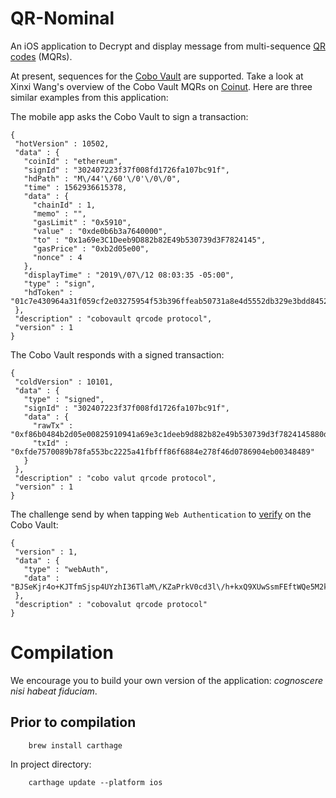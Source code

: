 # QR-Nominal
An iOS application to Decrypt and display message from multi-sequence [QR codes](https://en.wikipedia.org/wiki/QR_code) (MQRs).

At present,
sequences for the [Cobo Vault](https://cobo.com/hardware-wallet) are supported.
Take a look at Xinxi Wang's overview of the Cobo Vault MQRs on
[Coinut](https://coinut.com/blog/a-brief-review-of-cobo-vault-the-most-secure-hardware-wallet/).
Here are three similar examples from this application:

The mobile app asks the Cobo Vault to sign a transaction:

    {
     "hotVersion" : 10502,
     "data" : {
       "coinId" : "ethereum",
       "signId" : "302407223f37f008fd1726fa107bc91f",
       "hdPath" : "M\/44'\/60'\/0'\/0\/0",
       "time" : 1562936615378,
       "data" : {
         "chainId" : 1,
         "memo" : "",
         "gasLimit" : "0x5910",
         "value" : "0xde0b6b3a7640000",
         "to" : "0x1a69e3C1Deeb9D882b82E49b530739d3F7824145",
         "gasPrice" : "0xb2d05e00",
         "nonce" : 4
       },
       "displayTime" : "2019\/07\/12 08:03:35 -05:00",
       "type" : "sign",
       "hdToken" : "01c7e430964a31f059cf2e03275954f53b396ffeab50731a8e4d5552db329e3bdd8452db0a4fa4b5e64ba13479b895282ba57c7b3b3ef385add8f9c06e72c2496f881ba3dbfa4afb1b14be1c108f33d0"
     },
     "description" : "cobovault qrcode protocol",
     "version" : 1
    }

The Cobo Vault responds with a signed transaction:

    {
     "coldVersion" : 10101,
     "data" : {
       "type" : "signed",
       "signId" : "302407223f37f008fd1726fa107bc91f",
       "data" : {
         "rawTx" : "0xf86b0484b2d05e00825910941a69e3c1deeb9d882b82e49b530739d3f7824145880de0b6b3a76400008026a0593028c1981717a0128373c972415516f691e5bbddf626bc505d2c385607d2e8a068b31b08b1639de536547caba1b6e12c08598bf2be2cb82edde9711b29b0ad4d",
         "txId" : "0xfde7570089b78fa553bc2225a41fbfff86f6884e278f46d0786904eb00348489"
       }
     },
     "description" : "cobo valut qrcode protocol",
     "version" : 1
    }

The challenge send by when tapping `Web Authentication` to
[verify](https://cobo.com/hardware-wallet/authentication) on the Cobo Vault:

    {
     "version" : 1,
     "data" : {
       "type" : "webAuth",
       "data" : "BJSeKjr4o+KJTfmSjsp4UYzhI36TlaM\/KZaPrkV0cd3l\/h+kxQ9XUwSsmFEftWQe5M2k0ExI7NXVO\/hmcp8TSTgaD4MYGqjn55LOa0YydtAjtCCczUBQu75UynFhqZ9OnK2nDYwJLv1OkOLJ2gfwGahA5oenxkNhdMgBzKdUypE+XrwgJY02kxW9QDquuf+xVZAAQ4DdIYjjm8h9hyhHt67aUJasmd0RMw=="
     },
     "description" : "cobovalut qrcode protocol"
    }

# Compilation
We encourage you to build your own version of the application: _cognoscere nisi habeat fiduciam_.

## Prior to compilation

        brew install carthage
        
 In project directory:
 
        carthage update --platform ios
